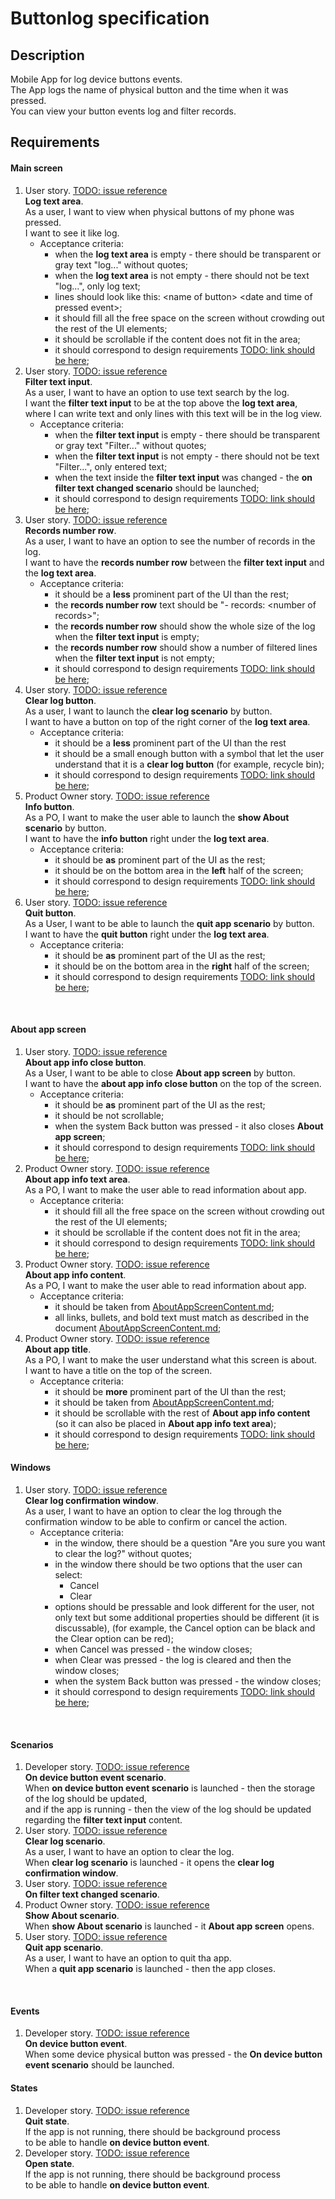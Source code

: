# Buttonlog specification

## Description

Mobile App for log device buttons events.<br>
The App logs the name of physical button and the time when it was pressed.<br>
You can view your button events log and filter records.<br>


## Requirements

#### Main screen
1. User story. [TODO: issue reference]()<br>
**Log text area**.<br>
As a user, I want to view when physical buttons of my phone was pressed.<br>
I want to see it like log.<br>
   - Acceptance criteria:
     - when the **log text area** is empty - there should be transparent or gray text "log..." without quotes;
     - when the **log text area** is not empty - there should not be text "log...", only log text;
     - lines should look like this: &lt;name of button> &lt;date and time of pressed event>;
     - it should fill all the free space on the screen without crowding out the rest of the UI elements;
     - it should be scrollable if the content does not fit in the area;
     - it should correspond to design requirements [TODO: link should be here]();
2. User story. [TODO: issue reference]()<br>
**Filter text input**.<br>
As a user, I want to have an option to use text search by the log.<br>
I want the **filter text input** to be at the top above the **log text area**,<br>
where I can write text and only lines with this text will be in the log view.<br>
   - Acceptance criteria:
     - when the **filter text input** is empty - there should be transparent or gray text "Filter..." without quotes;
     - when the **filter text input** is not empty - there should not be text "Filter...", only entered text;
     - when the text inside the **filter text input** was changed - the **on filter text changed scenario** should be launched;
     - it should correspond to design requirements [TODO: link should be here]();
3. User story. [TODO: issue reference]()<br>
**Records number row**.<br>
As a user, I want to have an option to see the number of records in the log.<br>
I want to have the **records number row** between the **filter text input** and the **log text area**.<br>
   - Acceptance criteria:
     - it should be a **less** prominent part of the UI than the rest;
     - the **records number row** text should be "- records: &lt;number of records>";
     - the **records number row** should show the whole size of the log when the **filter text input** is empty;
     - the **records number row** should show a number of filtered lines when the **filter text input** is not empty;
     - it should correspond to design requirements [TODO: link should be here]();
4. User story. [TODO: issue reference]()<br>
**Clear log button**.<br>
As a user, I want to launch the **clear log scenario** by button.<br>
I want to have a button on top of the right corner of the **log text area**.<br>
   - Acceptance criteria:
     - it should be a **less** prominent part of the UI than the rest
     - it should be a small enough button with a symbol that let the user understand that it is a **clear log button** (for example, recycle bin);
     - it should correspond to design requirements [TODO: link should be here]();
5. Product Owner story. [TODO: issue reference]()<br>
**Info button**.<br>
As a PO, I want to make the user able to launch the **show About scenario** by button.<br>
I want to have the **info button** right under the **log text area**.<br>
   - Acceptance criteria:
     - it should be **as** prominent part of the UI as the rest;
     - it should be on the bottom area in the **left** half of the screen;
     - it should correspond to design requirements [TODO: link should be here]();
6. User story. [TODO: issue reference]()<br>
**Quit button**.<br>
As a User, I want to be able to launch the **quit app scenario** by button.<br>
I want to have the **quit button** right under the **log text area**.<br>
   - Acceptance criteria:
     - it should be **as** prominent part of the UI as the rest;
     - it should be on the bottom area in the **right** half of the screen;
     - it should correspond to design requirements [TODO: link should be here]();
<br>

#### About app screen
1. User story. [TODO: issue reference]()<br>
**About app info close button**.<br>
As a User, I want to be able to close **About app screen** by button.<br>
I want to have the **about app info close button** on the top of the screen.<br>
   - Acceptance criteria:
     - it should be **as** prominent part of the UI as the rest;
     - it should be not scrollable;
     - when the system Back button was pressed - it also closes **About app screen**;
     - it should correspond to design requirements [TODO: link should be here]();
2. Product Owner story. [TODO: issue reference]()<br>
**About app info text area**.<br>
As a PO, I want to make the user able to read information about app.<br>
   - Acceptance criteria:
     - it should fill all the free space on the screen without crowding out the rest of the UI elements;
     - it should be scrollable if the content does not fit in the area;
     - it should correspond to design requirements [TODO: link should be here]();
3. Product Owner story. [TODO: issue reference]()<br>
**About app info content**.<br>
As a PO, I want to make the user able to read information about app.<br>
   - Acceptance criteria:
     - it should be taken from [AboutAppScreenContent.md](./AboutAppScreenContent.md);
     - all links, bullets, and bold text must match as described in the document [AboutAppScreenContent.md](./AboutAppScreenContent.md);
4. Product Owner story. [TODO: issue reference]()<br>
**About app title**.<br>
As a PO, I want to make the user understand what this screen is about.<br>
I want to have a title on the top of the screen.<br>
   - Acceptance criteria:
     - it should be **more** prominent part of the UI than the rest;
     - it should be taken from [AboutAppScreenContent.md](./AboutAppScreenContent.md);
     - it should be scrollable with the rest of **About app info content** (so it can also be placed in **About app info text area**);
     - it should correspond to design requirements [TODO: link should be here]();

#### Windows
1. User story. [TODO: issue reference]()<br>
**Clear log confirmation window**.<br>
As a user, I want to have an option to clear the log through the confirmation window to be able to confirm or cancel the action.<br>
   - Acceptance criteria:
     - in the window, there should be a question "Are you sure you want to clear the log?" without quotes;
     - in the window there should be two options that the user can select:
       - Cancel
       - Clear
     - options should be pressable and look different for the user,
       not only text but some additional properties should be different (it is discussable),
       (for example, the Cancel option can be black and the Clear option can be red);
     - when Cancel was pressed - the window closes;
     - when Clear was pressed - the log is cleared and then the window closes;
     - when the system Back button was pressed - the window closes;
     - it should correspond to design requirements [TODO: link should be here]();
<br>

#### Scenarios
1. Developer story. [TODO: issue reference]()<br>
**On device button event scenario**.<br>
When **on device button event scenario** is launched - then the storage of the log should be updated,<br>
and if the app is running - then the view of the log should be updated regarding the **filter text input** content.<br>
2. User story. [TODO: issue reference]()<br>
**Clear log scenario**.<br>
As a user, I want to have an option to clear the log.<br>
When **clear log scenario** is launched - it opens the **clear log confirmation window**.<br>
4. User story. [TODO: issue reference]()<br>
**On filter text changed scenario**.<br>
5. Product Owner story. [TODO: issue reference]()<br>
**Show About scenario**.<br>
When **show About scenario** is launched - it **About app screen** opens.<br>
6. User story. [TODO: issue reference]()<br>
**Quit app scenario**.<br>
As a user, I want to have an option to quit tha app.<br>
When a **quit app scenario** is launched - then the app closes.<br>
<br>

#### Events
1. Developer story. [TODO: issue reference]()<br>
**On device button event**.<br>
When some device physical button was pressed - the **On device button event scenario** should be launched.

#### States
1. Developer story. [TODO: issue reference]()<br>
**Quit state**.<br>
If the app is not running, there should be background process<br>
to be able to handle **on device button event**.
1. Developer story. [TODO: issue reference]()<br>
**Open state**.<br>
If the app is not running, there should be background process<br>
to be able to handle **on device button event**.
